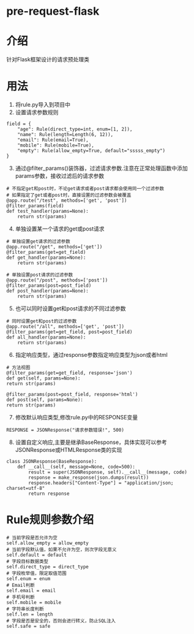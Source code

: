 # pre-request-flask

# 介绍
针对Flask框架设计的请求预处理类

# 用法
1. 将rule.py导入到项目中
2. 设置请求参数规则
```
field = {
    "age": Rule(direct_type=int, enum=[1, 2]),
    "name": Rule(length=Length(6, 12)),
    "email": Rule(email=True),
    "mobile": Rule(mobile=True),
    "empty": Rule(allow_empty=True, default="sssss_empty")
}
```
3. 通过@filter_params()装饰器，过滤请求参数.注意在正常处理函数中添加params参数，接收过滤后的请求参数
```
# 不指定get和post时，不论get请求或者post请求都会使用同一个过滤参数
# 如果指定了get或者post时，直接设置的过滤参数会被覆盖
@app.route("/test", methods=['get', 'post'])
@filter_params(field)
def test_handler(params=None):
    return str(params)
```
4. 单独设置某一个请求的get或post请求
```
# 单独设置get请求的过滤参数
@app.route("/get", methods=['get'])
@filter_params(get=get_field)
def get_handler(params=None):
    return str(params)
    
# 单独设置post请求的过滤参数
@app.route("/post", methods=['post'])
@filter_params(post=post_field)
def post_handler(params=None):
    return str(params)
```
5. 也可以同时设置get和post请求的不同过滤参数
```
# 同时设置get和post的过滤参数
@app.route("/all", methods=['get', 'post'])
@filter_params(get=get_field, post=post_field)
def all_handler(params=None):
    return str(params)
```
6. 指定响应类型，通过response参数指定响应类型为json或者html
```
# 方法视图
@filter_params(get=get_field, response='json')
def get(self, params=None):
return str(params)

@filter_params(post=post_field, response='html')
def post(self, params=None):
return str(params)
```
7. 修改默认响应类型,修改rule.py中的RESPONSE变量
```
RESPONSE = JSONResponse("请求参数错误!", 500)
```
8. 设置自定义响应,主要是继承BaseResponse，具体实现可以参考JSONResponse或HTMLResponse类的实现
```
class JSONResponse(BaseResponse):
    def __call__(self, message=None, code=500):
        result = super(JSONResponse, self).__call__(message, code)
        response = make_response(json.dumps(result))
        response.headers["Content-Type"] = "application/json; charset=utf-8"
        return response
```

# Rule规则参数介绍
```
# 当前字段是否允许为空
self.allow_empty = allow_empty
# 当前字段默认值，如果不允许为空，则次字段无意义
self.default = default
# 字段目标数据类型
self.direct_type = direct_type
# 字段枚举值，限定取值范围
self.enum = enum
# Email判断
self.email = email
# 手机号判断
self.mobile = mobile
# 字符串长度判断
self.len = length
# 字段是否是安全的，否则会进行转义，防止SQL注入
self.safe = safe
```
